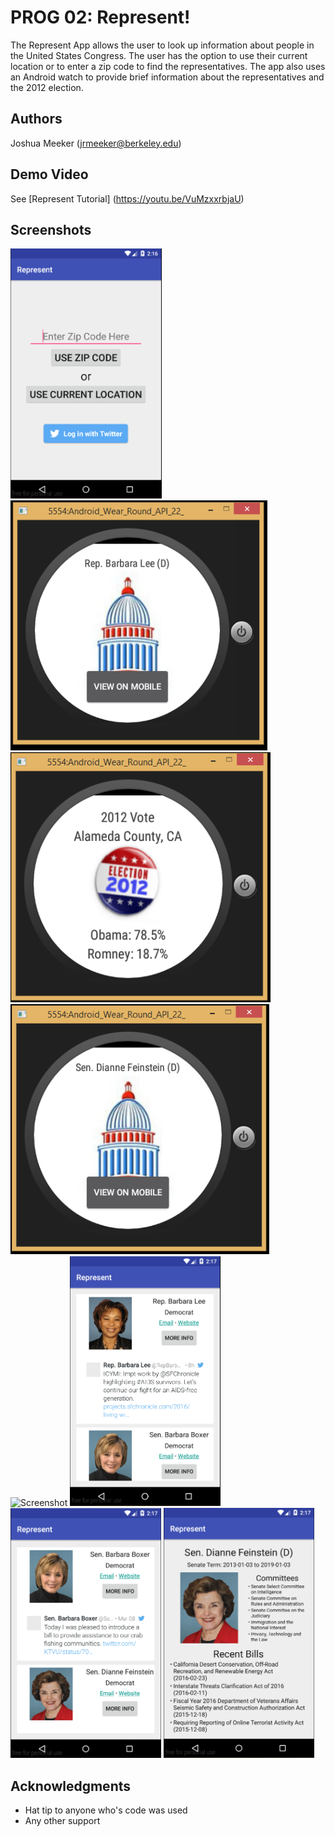 # PROG 02: Represent!

The Represent App allows the user to look up information about people in the United States Congress. The user has the option to use their current location or to enter a zip code to find the representatives. The app also uses an Android watch to provide brief information about the representatives and the 2012 election. 

## Authors

Joshua Meeker ([jrmeeker@berkeley.edu](mailto:jrmeeker@berkeley.edu))

## Demo Video

See [Represent Tutorial] (https://youtu.be/VuMzxxrbjaU)

## Screenshots

<img src="screenshots/screenshot (95).png" height="400" alt="Screenshot"/>
<img src="screenshots/screenshot (96).png" height="400" alt="Screenshot"/>
<img src="screenshots/screenshot (97).png" height="400" alt="Screenshot"/>
<img src="screenshots/screenshot (98).png" height="400" alt="Screenshot"/>
<img src="screenshots/screenshot (99).png" height="400" alt="Screenshot"/>
<img src="screenshots/screenshot (100).png" height="400" alt="Screenshot"/>
<img src="screenshots/screenshot (101).png" height="400" alt="Screenshot"/>
<img src="screenshots/screenshot (102).png" height="400" alt="Screenshot"/>

## Acknowledgments

* Hat tip to anyone who's code was used
* Any other support
